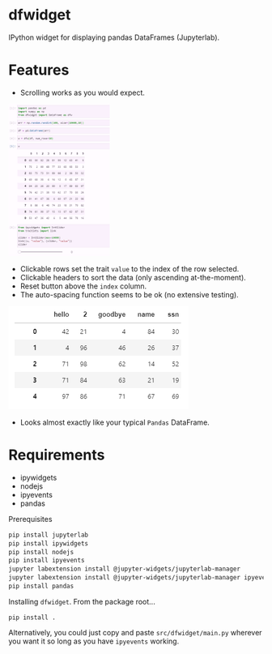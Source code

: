 # dfwidget
IPython widget for displaying pandas DataFrames (Jupyterlab).


# Features

* Scrolling works as you would expect. 
<img src="examples/demo.gif" alt="alt text" width=200 height=300>

* Clickable rows set the trait `value` to the index of the row selected. 
* Clickable headers to sort the data (only ascending at-the-moment). 
* Reset button above the `index` column.
* The auto-spacing function seems to be ok (no extensive testing). 
<img src="examples/headers.png" alt="alt text">

* Looks almost exactly like your typical `Pandas` DataFrame.


# Requirements
* ipywidgets
* nodejs
* ipyevents
* pandas

Prerequisites
```bash
pip install jupyterlab
pip install ipywidgets
pip install nodejs
pip install ipyevents
jupyter labextension install @jupyter-widgets/jupyterlab-manager
jupyter labextension install @jupyter-widgets/jupyterlab-manager ipyevents
pip install pandas
```

Installing `dfwidget`. 
From the package root...
```
pip install .
```

Alternatively, you could just copy and paste `src/dfwidget/main.py` wherever you want it so long as you have `ipyevents` working.





 
